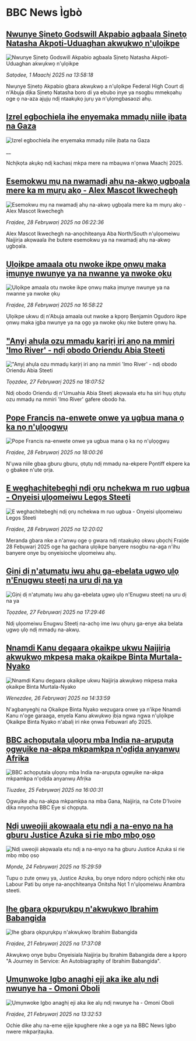 # BBC News Ìgbò## [Nwunye Sịnetọ Godswill Akpabio agbaala Sịnetọ Natasha Akpoti-Uduaghan akwụkwọ n'ụlọikpe](https://www.bbc.com/igbo/articles/cwyj0v911pno?at_campaign=githubrss)![Nwunye Sịnetọ Godswill Akpabio agbaala Sịnetọ Natasha Akpoti-Uduaghan akwụkwọ n'ụlọikpe](https://ichef.bbci.co.uk/ace/standard/240/cpsprodpb/b1e6/live/e5c3be40-f697-11ef-a895-fbbe0f4341f5.jpg)_Satọdee, 1 Maachị 2025 na 13:58:18_Nwụnye Sịnetọ Akpabio gbara akwụkwọ a n'ụlọikpe Federal High Court dị n'Abụja dịka Sịnetọ Natasha boro di ya ebubo ịnye ya nsogbu mmekọahụ oge ọ na-aza ajụjụ ndị ntaakụkọ jụrụ ya n'ụlọmgbasaozi ahụ.## [Izrel egbochiela ihe enyemaka mmadụ niile ịbata na Gaza](https://www.bbc.co.uk/igbo/live/c778nl48lz4t?at_campaign=githubrss)![Izrel egbochiela ihe enyemaka mmadụ niile ịbata na Gaza](https://ichef.bbci.co.uk/ace/standard/240/cpsprodpb/9128/live/447c2e70-f753-11ef-9e61-71ee71f26eb1.jpg)__Nchịkọta akụkọ ndị kachasị mkpa mere na mbaụwa n'ọnwa Maachị 2025.## [Esemokwu mụ na nwamadị ahụ na-akwọ ụgbọala mere ka m mụrụ akọ - Alex Mascot Ikwechegh](https://www.bbc.com/igbo/articles/c7433xn32xwo?at_campaign=githubrss)![Esemokwu mụ na nwamadị ahụ na-akwọ ụgbọala mere ka m mụrụ akọ - Alex Mascot Ikwechegh](https://ichef.bbci.co.uk/ace/standard/240/cpsprodpb/6c0a/live/8a5e7420-f541-11ef-8c03-7dfdbeeb2526.jpg)_Fraịdee, 28 Febrụwarị 2025 na 06:22:36_Alex Mascot Ikwechegh na-anọchiteanya Aba North/South n'ụlọomeiwu Naịjirịa akọwaala ihe butere esemokwu ya na nwamadị ahụ na-akwọ ụgbọala.## [Ụlọikpe amaala otu nwoke ikpe ọnwụ maka ịmụnye nwunye ya na nwanne ya nwoke ọkụ](https://www.bbc.com/igbo/articles/c5y2p323vljo?at_campaign=githubrss)![Ụlọikpe amaala otu nwoke ikpe ọnwụ maka ịmụnye nwunye ya na nwanne ya nwoke ọkụ](https://ichef.bbci.co.uk/ace/standard/240/cpsprodpb/6762/live/3c5fe3f0-f5f3-11ef-896e-d7e7fb1719a4.jpg)_Fraịdee, 28 Febrụwarị 2025 na 16:58:22_Ụlọikpe ukwu dị n'Abuja amaala out nwoke a kpọrọ Benjamin Ogudoro ikpe ọnwụ maka ịgba nwunye ya na ọgọ ya nwoke ọkụ nke butere ọnwụ ha.## ["Anyị ahụla ozu mmadụ karịrị iri anọ na mmiri 'Imo River' - ndị obodo Oriendu Abia Steeti](https://www.bbc.com/igbo/articles/cvgdd4qpwx2o?at_campaign=githubrss)!["Anyị ahụla ozu mmadụ karịrị iri anọ na mmiri 'Imo River' - ndị obodo Oriendu Abia Steeti](https://ichef.bbci.co.uk/ace/standard/240/cpsprodpb/8fc4/live/c65e0650-f534-11ef-a372-9f83dba237c1.jpg)_Tọọzdee, 27 Febrụwarị 2025 na 18:07:52_Ndị obodo Oriendu dị n'Umuahia Abia Steetị akọwaala etu ha siri hụụ ọtụtụ ozu mmadụ na mmiri 'Imo River' gafere obodo ha.## [Pope Francis na-enwete onwe ya ugbua mana ọ ka nọ n'ụlọọgwụ](https://www.bbc.com/igbo/articles/c789xprj2g8o?at_campaign=githubrss)![Pope Francis na-enwete onwe ya ugbua mana ọ ka nọ n'ụlọọgwụ](https://ichef.bbci.co.uk/ace/standard/240/cpsprodpb/a5ac/live/6f9b3b70-f5fd-11ef-896e-d7e7fb1719a4.jpg)_Fraịdee, 28 Febrụwarị 2025 na 18:00:26_N'ụwa niile gbaa gburu gburu, ọtụtụ ndị mmadụ na-ekpere Pọntiff ekpere ka ọ gbakee n'ute ọrịa.## [E weghachitebeghị ndị ọrụ nchekwa m ruo ugbua - Onyeisi ụlọomeiwu Legọs Steeti](https://www.bbc.com/igbo/articles/ce8vvrlpgvno?at_campaign=githubrss)![E weghachitebeghị ndị ọrụ nchekwa m ruo ugbua - Onyeisi ụlọomeiwu Legọs Steeti](https://ichef.bbci.co.uk/ace/standard/240/cpsprodpb/b9b0/live/d2bc00f0-f5ca-11ef-9b68-05a34bb37cf3.jpg)_Fraịdee, 28 Febrụwarị 2025 na 12:20:02_Meranda gbara nke a n'anwụ oge ọ gwara ndị ntaakụkọ okwu ụbọchị Fraịde 28 Febụwarị 2025 oge ha gachara ụlọikpe banyere nsogbu na-aga n'ihu banyere onye bụ onyeisioche ụlọomeiwu ahụ.## [Gịnị dị n'atụmatụ iwu ahụ ga-ebelata ụgwọ ụlọ n'Enugwu steetị na uru dị na ya](https://www.bbc.com/igbo/articles/cvgww90lvryo?at_campaign=githubrss)![Gịnị dị n'atụmatụ iwu ahụ ga-ebelata ụgwọ ụlọ n'Enugwu steetị na uru dị na ya](https://ichef.bbci.co.uk/ace/standard/240/cpsprodpb/3781/live/57f999c0-f527-11ef-84d6-e76b54ed9e13.jpg)_Tọọzdee, 27 Febrụwarị 2025 na 17:29:46_Ndị ụlọomeiwu Enugwu Steetị na-achọ ime iwu ọhụrụ ga-enye aka belata ụgwọ ụlọ ndị mmadụ na-akwụ.## [Nnamdi Kanu degaara ọkaikpe ukwu Naịjirịa akwụkwọ mkpesa maka ọkaikpe Binta Murtala-Nyako](https://www.bbc.com/igbo/articles/c5y32n6q2g1o?at_campaign=githubrss)![Nnamdi Kanu degaara ọkaikpe ukwu Naịjirịa akwụkwọ mkpesa maka ọkaikpe Binta Murtala-Nyako](https://ichef.bbci.co.uk/ace/standard/240/cpsprodpb/0418/live/33b35fa0-f44c-11ef-8c03-7dfdbeeb2526.jpg)_Wenezdee, 26 Febrụwarị 2025 na 14:33:59_N'agbanyeghị na Ọkaikpe Binta Nyako wezugara onwe ya n’ikpe Nnamdi Kanu n'oge garaaga, enyela Kanu akwụkwọ ịbịa ngwa ngwa n'ụlọikpe Ọkaikpe Binta Nyako n'abalị iri nke ọnwa Febuwari afọ 2025.## [BBC achọpụtala ụlọọrụ mba India na-arụpụta ọgwụike na-akpa mkpamkpa n'ọdịda anyanwụ Afrịka](https://www.bbc.com/igbo/articles/cn0j18l7ygko?at_campaign=githubrss)![BBC achọpụtala ụlọọrụ mba India na-arụpụta ọgwụike na-akpa mkpamkpa n'ọdịda anyanwụ Afrịka](https://ichef.bbci.co.uk/ace/standard/240/cpsprodpb/7e58/live/6d94fa70-eec6-11ef-a819-277e390a7a08.png)_Tiuzdee, 25 Febrụwarị 2025 na 16:00:31_Ọgwụike ahụ na-akpa mkpamkpa na mba Gana, Naịjirịa, na Cote D'Ivoire dịka nnyocha BBC Eye si chọpụta.## [Ndị uweojii akọwaala etu ndị a na-enyo na ha gburu Justice Azuka si rie mbọ mbọ ọsọ](https://www.bbc.com/igbo/articles/c789lj9m3gko?at_campaign=githubrss)![Ndị uweojii akọwaala etu ndị a na-enyo na ha gburu Justice Azuka si rie mbọ mbọ ọsọ](https://ichef.bbci.co.uk/ace/standard/240/cpsprodpb/a753/live/104281b0-f2d3-11ef-896e-d7e7fb1719a4.jpg)_Mọnde, 24 Febrụwarị 2025 na 15:29:59_Tupu o zute ọnwụ ya, Justice Azuka, bụ onye ndọrọ ndọrọ ọchịchị nke otu Labour Pati bụ onye na-anọchiteanya Onitsha Nọt 1 n'ụlọomeiwu Anambra steeti.## [Ihe gbara ọkpụrụkpụ n'akwụkwọ Ibrahim Babangida](https://www.bbc.com/igbo/articles/c4g0djdn8z9o?at_campaign=githubrss)![Ihe gbara ọkpụrụkpụ n'akwụkwọ Ibrahim Babangida](https://ichef.bbci.co.uk/ace/standard/240/cpsprodpb/4823/live/32c75770-f066-11ef-b2a1-1164c261840c.jpg)_Fraịdee, 21 Febrụwarị 2025 na 17:37:08_Akwụkwọ onye bụbu Onyeisiala Naịjirịa bụ Ibrahim Babangida dere a kpọrọ "A Journey in Service: An Autobiagraphy of Ibrahim Babangida".## [Ụmụnwoke Igbo anaghị eji aka ike alụ ndị nwunye ha - Omoni Oboli](https://www.bbc.com/igbo/articles/c8rkx2nvv77o?at_campaign=githubrss)![Ụmụnwoke Igbo anaghị eji aka ike alụ ndị nwunye ha - Omoni Oboli](https://ichef.bbci.co.uk/ace/standard/240/cpsprodpb/e787/live/99f32240-f051-11ef-a819-277e390a7a08.jpg)_Fraịdee, 21 Febrụwarị 2025 na 13:32:53_Ochie dike ahụ na-eme ejije kpughere nke a oge ya na BBC News Igbo nwere mkparịtaụka.